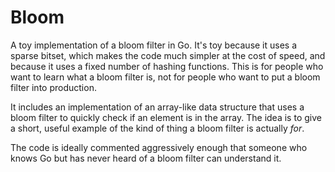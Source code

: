 # Bloom

A toy implementation of a bloom filter in Go. It's toy because it uses a sparse bitset, which makes the code much simpler at the cost of speed, and because it uses a fixed number of hashing functions. This is for people who want to learn what a bloom filter is, not for people who want to put a bloom filter into production.

It includes an implementation of an array-like data structure that uses a bloom filter to quickly check if an element is in the array. The idea is to give a short, useful example of the kind of thing a bloom filter is actually _for_.

The code is ideally commented aggressively enough that someone who knows Go but has never heard of a bloom filter can understand it.
